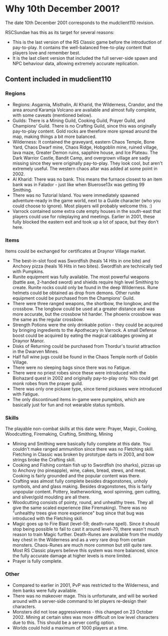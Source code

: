 Why 10th December 2001?
=======================

The date 10th December 2001 corresponds to the mudclient110 revision.

RSCSundae has this as its target for several reasons:

- This is the last version of the RS Classic game before the introduction
  of pay-to-play.  It contains the well-balanced free-to-play content that
  players love and remember best.
- It is the last client version that included the full server-side spawn
  and NPC behaviour data, allowing extremely accurate replication.

Content included in mudclient110
--------------------------------

### Regions

- Regions: Asgarnia, Misthalin, Al Kharid, the Wilderness, Crandor,
  and the area around Karamja Volcano are available and almost fully
  complete, with some caveats (mentioned below).
- Guilds: There is a Mining Guild, Cooking Guild, Prayer Guild, and
  Champions' Guild.  There is no Crafting Guild, since this was originally
  pay-to-play content. Gold rocks are therefore more spread around the map,
  making things a bit more balanced.
- Wilderness: It contained the graveyard, eastern Chaos Temple, Bone Yard,
  Chaos Dwarf mine, Chaos Ridge, Hobgoblin mine, ruined village,
  lava maze, Greater Demon ruins, sapphire house, and Ice Plateau.
  The Dark Warrior Castle, Bandit Camp, and overgrown village are sadly
  missing since they were originally pay-to-play. They look cool, but
  aren't extremely useful. The western chaos altar was added at some point
  in 2002.
- Al Kharid: There was no bank.  This means the furnace closest to an item
  bank was in Falador - just like when Bluerose13x was getting 99 Smithing.
- There was no Tutorial Island. You were immediately spawned
  adventure-ready in the game world, next to a Guide character (who
  you could choose to ignore).  Most players will probably welcome this. :)
- Varrock contained some extra cute empty houses in the south-east
  that players could use for roleplaying and meetings.
  Earlier in 2001, these fully blocked the eastern exit and took up a lot
  of space, but they don't here.

### Items

Items could be exchanged for certificates at Draynor Village market.

- The best-in-slot food was Swordfish (heals 14 Hits in one bite) and
  Anchovy pizza (heals 16 Hits in two bites).  Swordfish are technically
  tied with Pumpkins.
- Runite equipment was fully available.  The most powerful weapons
  (battle axe, 2-handed sword) and shields require high level Smithing
  to create.  Runite rocks could only be found in the deep Wilderness.
  Rune helmets could be obtained as drop from demons.  Other runite
  equipment could be purchased from the Champions' Guild.
- There were three ranged weapons, the shortbow, the longbow, and
  the crossbow.  The longbow could be used at a greater distance
  and was more accurate, but the crossbow hit harder.
  The phoenix crossbow was the same as the regular crossbow.
- Strength Potions were the only drinkable potion - they could be acquired
  by bringing ingredients to the Apothecary in Varrock.  A small Defense
  boost could be acquired by eating the magical cabbages growing at Draynor
  Manor.
- Disks of Returning could be purchased from Thordur's tourist
  attraction in the Dwarven Mines.
- Half full wine jugs could be found in the Chaos Temple north
  of Goblin Village.
- There were no sleeping bags since there was no Fatigue.
- There were no priest robes since these were introduced with the
  Biohazard quest in 2002 and originally pay-to-play only.
  You could get monk robes from the prayer guild.
- There was only one pickaxe type, since tiered pickaxes were introduced
  with Fatigue.
- The only discontinued items in-game were pumpkins, which are
  basically just for fun and not wearable status symbols.

### Skills

The playable non-combat skills at this date were:
Prayer, Magic, Cooking, Woodcutting, Firemaking, Crafting,
Smithing, Mining

- Mining and Smithing were basically fully complete at this date.
  You couldn't make ranged ammunition since there was no Fletching skill.
  Fletching in Classic was broken by prototype darts in 2003, and bow
  strings broke the Crafting skill.
- Cooking and Fishing contain fish up to Swordfish (no sharks),
  pizzas up to Anchovy (no pineapple), wine, cakes, bread,
  stews, and meat.  Cooking is fairly grounded and the popular
  content was there.
- Crafting was almost fully complete besides dragonstones,
  unholy symbols, and and glass making.  Besides dragonstones,
  this is fairly unpopular content.  Pottery, leatherworking,
  wool spinning, gem cutting, and silver/gold moulding are all there.
- Woodcutting consists of pointy, round, and unhealthy trees.
  They all give the same scaled experience (like Firemaking).
  There was no "unhealthy trees give more experience" bug since
  that bug was introduced with the Fletching skill.
- Magic goes up to Fire Blast (level-59; death-rune spell).
  Since it should stop being possible to fail to cast it
  around level-70, there wasn't much reason to train Magic further.
  Death-Runes are available from the muddy key chest in the
  Wilderness and as a very rare drop from certain monsters.
  Chaos-Runes are much more common but still quite rare.
  Most RS Classic players believe this system was more balanced,
  since the fully accurate damage at higher levels is more limited.
- Prayer is fully complete.

### Other

- Compared to earlier in 2001, PvP was restricted to the Wilderness,
  and item banks were fully available.
- There was no makeover mage.  This is unfortunate, and will
  be worked around with a server-side command to let players
  re-design their characters.
- Monsters did not lose aggressiveness - this changed on
  23 October 2002.  Mining at certain sites was more difficult
  on low level characters due to this. This should be a server
  config option.
- Worlds could hold a maximum of 1000 players at a time.
